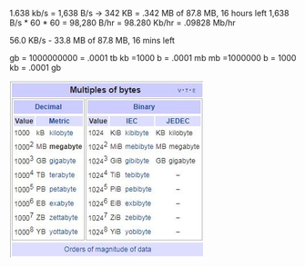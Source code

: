 1.638 kb/s = 1,638 B/s -> 342 KB = .342 MB of 87.8 MB, 16 hours left
1,638 B/s * 60 * 60  = 98,280 B/hr = 98.280 Kb/hr = .09828 Mb/hr

56.0 KB/s - 33.8 MB of 87.8 MB, 16 mins left


gb = 1000000000 = .0001 tb 
kb =1000 b = .0001 mb 
mb =1000000 b = 1000 kb = .0001 gb 

![picture 1](images/c1cba753dd8d66ac815991d00fbf40190b356c9a8d0114eeee88b44c55ecfc24.png)  



